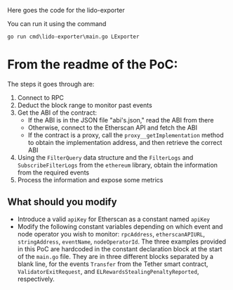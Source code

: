 Here goes the code for the lido-exporter

You can run it using the command
```
go run cmd\lido-exporter\main.go LExporter
```


# From the readme of the PoC:

The steps it goes through are:

1. Connect to RPC
2. Deduct the block range to monitor past events
3. Get the ABI of the contract:
    - If the ABI is in the JSON file "abi's.json," read the ABI from there
    - Otherwise, connect to the Etherscan API and fetch the ABI
    - If the contract is a proxy, call the `proxy__getImplementation` method to obtain the implementation address, and then retrieve the correct ABI
4. Using the `FilterQuery` data structure and the `FilterLogs` and `SubscribeFilterLogs` from the `ethereum` library, obtain the information from the required events
5. Process the information and expose some metrics

## What should you modify
- Introduce a valid `apiKey` for Etherscan as a constant named `apiKey`
- Modify the following constant variables depending on which event and node operator you wish to monitor: `rpcAddress`, `etherscanAPIURL`, `stringAddress`, `eventName`, `nodeOperatorId`. The three examples provided in this PoC are hardcoded in the constant declaration block at the start of the `main.go` file. They are in three different blocks separated by a blank line, for the events `Transfer` from the Tether smart contract, `ValidatorExitRequest`, and `ELRewardsStealingPenaltyReported`, respectively.
